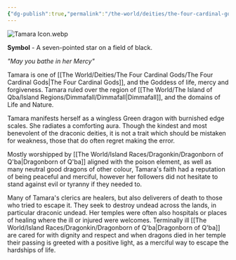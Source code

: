 ```yaml
---
{"dg-publish":true,"permalink":"/the-world/deities/the-four-cardinal-gods/tamara/"}
---
```


![Tamara Icon.webp](/img/user/zAttachments/Tamara%20Icon.webp)

**Symbol** - A seven-pointed star on a field of black.

*"May you bathe in her Mercy"*

Tamara is one of [[The World/Deities/The Four Cardinal Gods/The Four Cardinal Gods\|The Four Cardinal Gods]], and the Goddess of life, mercy and forgiveness. Tamara ruled over the region of [[The World/The Island of Qba/Island Regions/Dimmafall/Dimmafall\|Dimmafall]], and the domains of Life and Nature.

Tamara manifests herself as a wingless Green dragon with burnished edge scales. She radiates a comforting aura. Though the kindest and most benevolent of the draconic deities, it is not a trait which should be mistaken for weakness, those that do often regret making the error. 

Mostly worshipped by [[The World/Island Races/Dragonkin/Dragonborn of Q'ba\|Dragonborn of Q'ba]] aligned with the poison element, as well as many neutral good dragons of other colour, Tamara's faith had a reputation of being peaceful and merciful, however her followers did not hesitate to stand against evil or tyranny if they needed to.

Many of Tamara's clerics are healers, but also deliverers of death to those who tried to escape it. They seek to destroy undead across the lands, in particular draconic undead. Her temples were often also hospitals or places of healing where the ill or injured were welcomes. Terminally ill [[The World/Island Races/Dragonkin/Dragonborn of Q'ba\|Dragonborn of Q'ba]] are cared for with dignity and respect and when dragons died in her temple their passing is greeted with a positive light, as a merciful way to escape the hardships of life.
